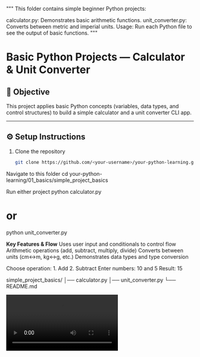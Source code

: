 """ This folder contains simple beginner Python projects:

calculator.py: Demonstrates basic arithmetic functions.
unit_converter.py: Converts between metric and imperial units.
Usage: Run each Python file to see the output of basic functions. """

# Basic Python Projects — Calculator & Unit Converter

## 📌 Objective
This project applies basic Python concepts (variables, data types, and control structures) to build a simple calculator and a unit converter CLI app.

---

## ⚙️ Setup Instructions
1. Clone the repository  
   ```bash
   git clone https://github.com/<your-username>/your-python-learning.git

Navigate to this folder
cd your-python-learning/01_basics/simple_project_basics

Run either project
python calculator.py
# or
python unit_converter.py

**Key Features & Flow**
Uses user input and conditionals to control flow
Arithmetic operations (add, subtract, multiply, divide)
Converts between units (cm↔m, kg↔g, etc.)
Demonstrates data types and type conversion

Choose operation: 1. Add 2. Subtract
Enter numbers: 10 and 5
Result: 15

simple_project_basics/
│── calculator.py
│── unit_converter.py
└── README.md


<video controls src="../Introduction to Python Basics_ Variables, Data Types, and Control Structures.mp4" title="Title"></video>